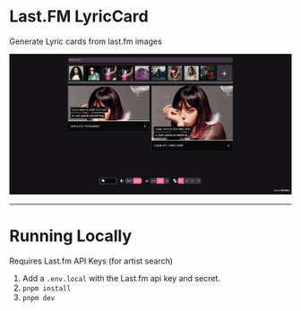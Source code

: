# Last.FM LyricCard

Generate Lyric cards from last.fm images

<img  src="./assets/screenshot.png"/>

---
# Running Locally

Requires Last.fm API Keys (for artist search)

1. Add a `.env.local` with the Last.fm api key and secret.
2. `pnpm install`
3. `pnpm dev`